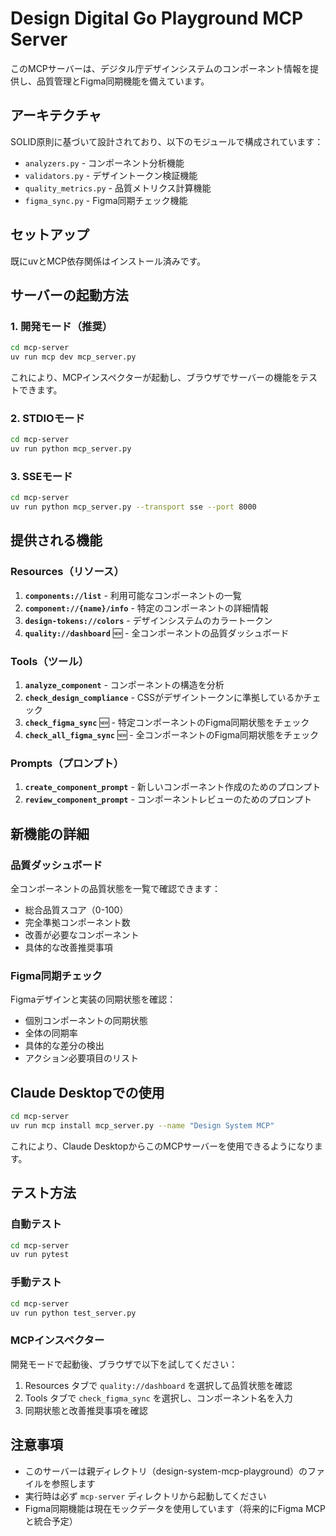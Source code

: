 # Design Digital Go Playground MCP Server

このMCPサーバーは、デジタル庁デザインシステムのコンポーネント情報を提供し、品質管理とFigma同期機能を備えています。

## アーキテクチャ

SOLID原則に基づいて設計されており、以下のモジュールで構成されています：

- `analyzers.py` - コンポーネント分析機能
- `validators.py` - デザイントークン検証機能
- `quality_metrics.py` - 品質メトリクス計算機能
- `figma_sync.py` - Figma同期チェック機能

## セットアップ

既にuvとMCP依存関係はインストール済みです。

## サーバーの起動方法

### 1. 開発モード（推奨）

```bash
cd mcp-server
uv run mcp dev mcp_server.py
```

これにより、MCPインスペクターが起動し、ブラウザでサーバーの機能をテストできます。

### 2. STDIOモード

```bash
cd mcp-server
uv run python mcp_server.py
```

### 3. SSEモード

```bash
cd mcp-server
uv run python mcp_server.py --transport sse --port 8000
```

## 提供される機能

### Resources（リソース）

1. **`components://list`** - 利用可能なコンポーネントの一覧
2. **`component://{name}/info`** - 特定のコンポーネントの詳細情報
3. **`design-tokens://colors`** - デザインシステムのカラートークン
4. **`quality://dashboard`** 🆕 - 全コンポーネントの品質ダッシュボード

### Tools（ツール）

1. **`analyze_component`** - コンポーネントの構造を分析
2. **`check_design_compliance`** - CSSがデザイントークンに準拠しているかチェック
3. **`check_figma_sync`** 🆕 - 特定コンポーネントのFigma同期状態をチェック
4. **`check_all_figma_sync`** 🆕 - 全コンポーネントのFigma同期状態をチェック

### Prompts（プロンプト）

1. **`create_component_prompt`** - 新しいコンポーネント作成のためのプロンプト
2. **`review_component_prompt`** - コンポーネントレビューのためのプロンプト

## 新機能の詳細

### 品質ダッシュボード

全コンポーネントの品質状態を一覧で確認できます：

- 総合品質スコア（0-100）
- 完全準拠コンポーネント数
- 改善が必要なコンポーネント
- 具体的な改善推奨事項

### Figma同期チェック

Figmaデザインと実装の同期状態を確認：

- 個別コンポーネントの同期状態
- 全体の同期率
- 具体的な差分の検出
- アクション必要項目のリスト

## Claude Desktopでの使用

```bash
cd mcp-server
uv run mcp install mcp_server.py --name "Design System MCP"
```

これにより、Claude DesktopからこのMCPサーバーを使用できるようになります。

## テスト方法

### 自動テスト

```bash
cd mcp-server
uv run pytest
```

### 手動テスト

```bash
cd mcp-server
uv run python test_server.py
```

### MCPインスペクター

開発モードで起動後、ブラウザで以下を試してください：

1. Resources タブで `quality://dashboard` を選択して品質状態を確認
2. Tools タブで `check_figma_sync` を選択し、コンポーネント名を入力
3. 同期状態と改善推奨事項を確認

## 注意事項

- このサーバーは親ディレクトリ（design-system-mcp-playground）のファイルを参照します
- 実行時は必ず `mcp-server` ディレクトリから起動してください
- Figma同期機能は現在モックデータを使用しています（将来的にFigma MCPと統合予定）